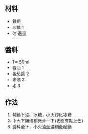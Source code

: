 ## 材料

- 雞翅
- 冰糖 1
- 油 適量

## 醬料

- 1 = 50ml
- 醬油 1
- 番茄醬 2
- 米酒 3
- 水 3

## 作法

1. 熱鍋下油、冰糖，小火炒化冰糖
2. 中火下雞翅稍微炒一下(表面有點上色)
3. 醬料全下，小火滷至濃稠後起鍋
